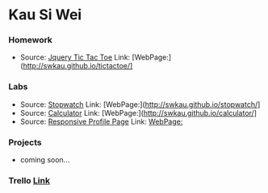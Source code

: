 # Kau Si Wei


### Homework

* Source: [Jquery Tic Tac Toe](https://github.com/swkau/tictactoe.git)  Link: [WebPage:](http://swkau.github.io/tictactoe/]

### Labs

* Source: [Stopwatch](https://github.com/swkau/stopwatch.git)  Link: [WebPage:](http://swkau.github.io/stopwatch/]
* Source: [Calculator](https://github.com/swkau/calculator.git)  Link: [WebPage:](http://swkau.github.io/calculator/]
* Source: [Responsive Profile Page](https://github.com/swkau/swkau.github.io)  Link: [WebPage:](http://swkau.github.io/)

### Projects

* coming soon...

### Trello [Link](https://trello.com/b/sBve3KS4)
